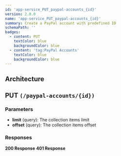 ```yaml
---
id: 'app-service_PUT_paypal-accounts_{id}'
version: 2.0.0
name: 'app-service_PUT_paypal-accounts_{id}'
summary: Create a PayPal account with predefined ID
schemaPath: ''
badges:
  - content: PUT
    textColor: blue
    backgroundColor: blue
  - content: 'tag:PayPal Accounts'
    textColor: blue
    backgroundColor: blue
---
```

## Architecture
<NodeGraph />



## PUT `(/paypal-accounts/{id})`

### Parameters
- **limit** (query): The collection items limit
- **offset** (query): The collection items offset




### Responses
**200 Response**
<SchemaViewer file="response-200.json" maxHeight="500" id="response-200" />
      **401 Response**
<SchemaViewer file="response-401.json" maxHeight="500" id="response-401" />
